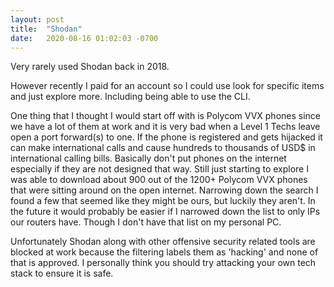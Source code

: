 ```yaml
---
layout: post
title:  "Shodan"
date:   2020-08-16 01:02:03 -0700
---
```


Very rarely used Shodan back in 2018.

However recently I paid for an account so I could use look for specific items and just explore more. Including being able to use the CLI.

One thing that I thought I would start off with is Polycom VVX phones since we have a lot of them at work and it is very bad when a Level 1 Techs leave open a port forward(s) to one. If the phone is registered and gets hijacked it can make international calls and cause hundreds to thousands of USD$ in international calling bills.  Basically don't put phones on the internet especially if they are not designed that way.  Still just starting to explore I was able to download about 900 out of the 1200+ Polycom VVX phones that were sitting around on the open internet. Narrowing down the search I found a few that seemed like they might be ours, but luckily they aren't.  In the future it would probably be easier if I narrowed down the list to only IPs our routers have. Though I don't have that list on my personal PC.

Unfortunately Shodan along with other offensive security related tools are blocked at work because the filtering labels them as 'hacking' and none of that is approved. I personally think you should try attacking your own tech stack to ensure it is safe.

